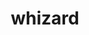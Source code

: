 ---
title: "whizard"
layout: cache
categories: [package, develop]
meta: {"compilers": ["gcc@=11.4.0"], "num_specs": 9, "num_specs_by_stack": {"hep": 9, "root": 9}, "oss": ["ubuntu22.04"], "platforms": ["linux"], "stacks": ["hep", "root"], "targets": ["x86_64_v3"], "versions": ["3.1.4"]}
spec_details: [{"compiler": "gcc@=11.4.0", "hash": "5e3ihma2yxhvkvyepuyo7xkbi5w3vouv", "os": "ubuntu22.04", "platform": "linux", "size": "-", "stacks": ["hep", "root"], "target": "x86_64_v3", "variants": ["build_system=autotools", "+fastjet", "+gosam", "hepmc=3", "~latex", "+lcio", "+lhapdf", "+openloops", "+openmp", "patches=c3258eb", "+pythia8"], "versions": ["3.1.4"]}, {"compiler": "gcc@=11.4.0", "hash": "6mbyo777nqugzngighy2puhhundbf7xu", "os": "ubuntu22.04", "platform": "linux", "size": "-", "stacks": ["hep", "root"], "target": "x86_64_v3", "variants": ["build_system=autotools", "+fastjet", "+gosam", "hepmc=3", "~latex", "+lcio", "+lhapdf", "+openloops", "+openmp", "patches=c3258eb", "+pythia8"], "versions": ["3.1.4"]}, {"compiler": "gcc@=11.4.0", "hash": "bdmi545qpoqvaxy5flpkennhakhjcgmi", "os": "ubuntu22.04", "platform": "linux", "size": "-", "stacks": ["hep", "root"], "target": "x86_64_v3", "variants": ["build_system=autotools", "+fastjet", "+gosam", "hepmc=3", "~latex", "+lcio", "+lhapdf", "+openloops", "+openmp", "patches=c3258eb", "+pythia8"], "versions": ["3.1.4"]}, {"compiler": "gcc@=11.4.0", "hash": "brtizdgdj7i64mjur7rut2tklsoi6l7j", "os": "ubuntu22.04", "platform": "linux", "size": "-", "stacks": ["hep", "root"], "target": "x86_64_v3", "variants": ["build_system=autotools", "+fastjet", "+gosam", "hepmc=3", "~latex", "+lcio", "+lhapdf", "+openloops", "+openmp", "patches=c3258eb", "+pythia8"], "versions": ["3.1.4"]}, {"compiler": "gcc@=11.4.0", "hash": "fxwwrh452x3n3boje7stvh67hizi4kut", "os": "ubuntu22.04", "platform": "linux", "size": "-", "stacks": ["hep", "root"], "target": "x86_64_v3", "variants": ["build_system=autotools", "+fastjet", "+gosam", "hepmc=3", "~latex", "+lcio", "+lhapdf", "+openloops", "+openmp", "patches=c3258eb", "+pythia8"], "versions": ["3.1.4"]}, {"compiler": "gcc@=11.4.0", "hash": "g6gpiwdfprfh7f4l22dzcizoocizyds7", "os": "ubuntu22.04", "platform": "linux", "size": "-", "stacks": ["hep", "root"], "target": "x86_64_v3", "variants": ["build_system=autotools", "+fastjet", "+gosam", "hepmc=3", "~latex", "+lcio", "+lhapdf", "+openloops", "+openmp", "patches=c3258eb", "+pythia8"], "versions": ["3.1.4"]}, {"compiler": "gcc@=11.4.0", "hash": "i66cofbp234jflz5jsbokmrrctvy7z3x", "os": "ubuntu22.04", "platform": "linux", "size": "-", "stacks": ["hep", "root"], "target": "x86_64_v3", "variants": ["build_system=autotools", "+fastjet", "+gosam", "hepmc=3", "~latex", "+lcio", "+lhapdf", "+openloops", "+openmp", "patches=c3258eb", "+pythia8"], "versions": ["3.1.4"]}, {"compiler": "gcc@=11.4.0", "hash": "s2k3mjsjlpchwjf2fmft5a67qbnyfahe", "os": "ubuntu22.04", "platform": "linux", "size": "-", "stacks": ["hep", "root"], "target": "x86_64_v3", "variants": ["build_system=autotools", "+fastjet", "+gosam", "hepmc=3", "~latex", "+lcio", "+lhapdf", "+openloops", "+openmp", "patches=c3258eb", "+pythia8"], "versions": ["3.1.4"]}, {"compiler": "gcc@=11.4.0", "hash": "w5oin3gr3k7ekmt47t66k4nkwtwd7obe", "os": "ubuntu22.04", "platform": "linux", "size": "-", "stacks": ["hep", "root"], "target": "x86_64_v3", "variants": ["build_system=autotools", "+fastjet", "+gosam", "hepmc=3", "~latex", "+lcio", "+lhapdf", "+openloops", "+openmp", "patches=c3258eb", "+pythia8"], "versions": ["3.1.4"]}]
---